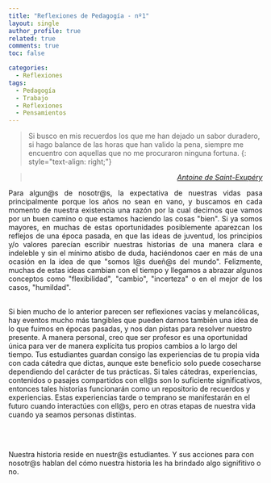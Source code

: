 ```yaml
---
title: "Reflexiones de Pedagogía - nº1"
layout: single
author_profile: true
related: true
comments: true
toc: false

categories:
  - Reflexiones
tags:
  - Pedagogía
  - Trabajo
  - Reflexiones
  - Pensamientos
---
```


> Si busco en mis recuerdos los que me han dejado un sabor duradero, si hago balance de las horas que han valido la pena, siempre me encuentro con aquellas que no me procuraron ninguna fortuna.
{: style="text-align: right;"}

> <cite style="text-align: right; display: block;"><a href="https://proverbia.net/cita/12833-si-busco-en-mis-recuerdos-los-que-me-han-dejado-un">Antoine de Saint-Exupéry</a></cite>

<p align="justify" markdown="1">
Para algun@s de nosotr@s, la expectativa de nuestras vidas pasa principalmente porque los años no sean en vano, y buscamos en cada momento de nuestra existencia una razón por la cual decirnos que vamos por un buen camino o que estamos haciendo las cosas "bien". Si ya somos mayores, en muchas de estas oportunidades posiblemente aparezcan los reflejos de una época pasada, en que las ideas de juventud, los principios y/o valores parecían escribir nuestras historias de una manera clara e indeleble y sin el mínimo atisbo de duda, haciéndonos caer en más de una ocasión en la idea de que "somos l@s dueñ@s del mundo". Felizmente, muchas de estas ideas  cambian con el tiempo y llegamos a abrazar algunos conceptos como "flexibilidad", "cambio", "incerteza"  o en el mejor de los casos, "humildad".

<br>
<br>

Si bien mucho de lo anterior parecen ser reflexiones vacías y melancólicas, hay eventos mucho más tangibles que pueden darnos también una idea de lo que fuimos en épocas pasadas, y nos dan pistas para resolver nuestro presente. A manera personal, creo que ser profesor es una oportunidad única para ver de manera explícita tus propios cambios a lo largo del tiempo. Tus estudiantes guardan consigo las experiencias de tu propia vida con cada cátedra que dictas, aunque este beneficio solo puede cosecharse dependiendo del carácter de tus prácticas. Si tales cátedras, experiencias, contenidos o pasajes compartidos con ell@s son lo suficiente significativos, entonces tales historias funcionarán como un repositorio de recuerdos y experiencias. Estas experiencias tarde o temprano se manifestarán en el futuro cuando interactúes con ell@s, pero en otras etapas de nuestra vida cuando ya seamos personas distintas.

<br>
<br>

Nuestra historia reside en nuestr@s estudiantes. Y sus acciones para con nosotr@s hablan del cómo nuestra historia les ha brindado algo signifitivo o no.

</p>
